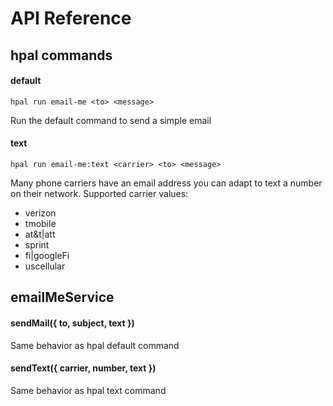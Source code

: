# API Reference

## hpal commands

#### default
`hpal run email-me <to> <message>`

Run the default command to send a simple email

#### text
`hpal run email-me:text <carrier> <to> <message>`

Many phone carriers have an email address you can adapt to text a number on their network.
Supported carrier values:

- verizon
- tmobile
- at&t|att
- sprint
- fi|googleFi
- uscellular

## emailMeService

#### sendMail({ to, subject, text })

Same behavior as hpal default command

#### sendText({ carrier, number, text })

Same behavior as hpal text command
